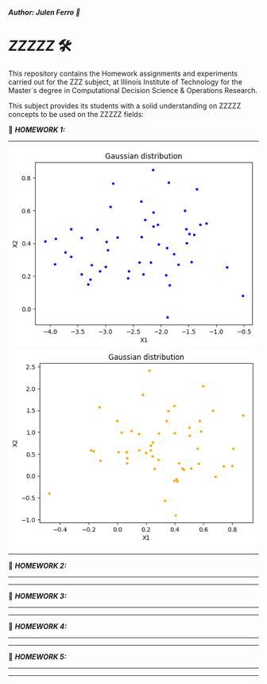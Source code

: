 ***Author: Julen Ferro 🚗***

# ***_ZZZZZ_*** 🛠️

This repository contains the Homework assignments and experiments carried out for the ZZZ subject, at Illinois Institute of Technology for the Master´s degree in Computational Decision Science & Operations Research.

This subject provides its students with a solid understanding on ZZZZZ concepts to be used on the ZZZZZ fields:

📁 ***_HOMEWORK 1:_***

---

<img src="https://github.com/ferriitoo/MATH-569-Statistical-Learning/blob/main/images_hw1/gaussian_distribution_2.png" width="500"/><img src="https://github.com/ferriitoo/MATH-569-Statistical-Learning/blob/main/images_hw1/gaussian_distribution.png" width="500"/>  

---


📁 ***_HOMEWORK 2:_***

---

---

📁 ***_HOMEWORK 3:_***

---

---

📁 ***_HOMEWORK 4:_***

---

---

📁 ***_HOMEWORK 5:_***

---

---

